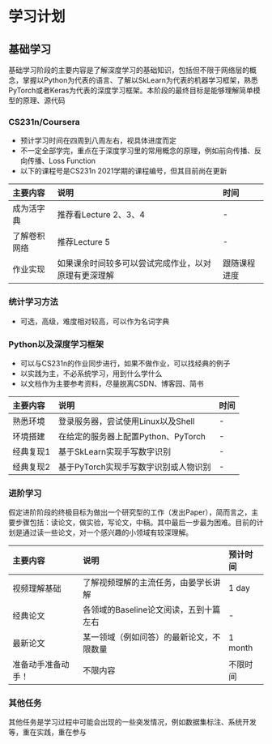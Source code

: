 # 学习计划

## 基础学习
基础学习阶段的主要内容是了解深度学习的基础知识，包括但不限于网络层的概念，掌握以Python为代表的语言、了解以SkLearn为代表的机器学习框架，熟悉PyTorch或者Keras为代表的深度学习框架。本阶段的最终目标是能够理解简单模型的原理、源代码
### CS231n/Coursera

- 预计学习时间在四周到八周左右，视具体进度而定
- 不一定全部学完，重点在于深度学习里的常用概念的原理，例如前向传播、反向传播、Loss Function
- 以下的课程号是CS231n 2021学期的课程编号，但其目前尚在更新

|主要内容|说明|时间|
|:-|:-|:-|
|成为活字典|推荐看Lecture 2、3、4|-|
|了解卷积网络|推荐Lecture 5|-|
|作业实现|如果课余时间较多可以尝试完成作业，以对原理有更深理解|跟随课程进度|

### 统计学习方法
- 可选，高级，难度相对较高，可以作为名词字典
### Python以及深度学习框架
- 可以与CS231n的作业同步进行，如果不做作业，可以找经典的例子
- 以实践为主，不必系统学习，用到什么学什么
- 以文档作为主要参考资料，尽量脱离CSDN、博客园、简书

|主要内容|说明|时间|
|:-|:-|:-|
|熟悉环境|登录服务器，尝试使用Linux以及Shell|-|
|环境搭建|在给定的服务器上配置Python、PyTorch|-|
|经典复现1|基于SkLearn实现手写数字识别|-|
|经典复现2|基于PyTorch实现手写数字识别或人物识别|-|


### 进阶学习
假定进阶阶段的终极目标为做出一个研究型的工作（发出Paper），简而言之，主要步骤包括：读论文，做实验，写论文，中稿。其中最后一步最为困难。目前的计划是通过读一些论文，对一个感兴趣的小领域有较深理解。

|主要内容|说明|预计时间|
|:-|:-|:-|
|视频理解基础|了解视频理解的主流任务，由晏学长讲解|1 day|
|经典论文|各领域的Baseline论文阅读，五到十篇左右|-|
|最新论文|某一领域（例如问答）的最新论文，不限数量|1 month|
|准备动手准备动手！|不限内容|不限时间|

### 其他任务
其他任务是学习过程中可能会出现的一些突发情况，例如数据集标注、系统开发等，重在实践，重在参与